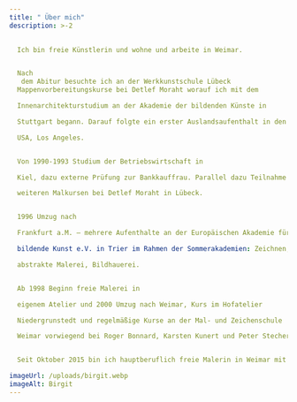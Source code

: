 ```yaml
---
title: " Über mich"
description: >-2
   

  Ich bin freie Künstlerin und wohne und arbeite in Weimar.


  Nach
   dem Abitur besuchte ich an der Werkkunstschule Lübeck 
  Mappenvorbereitungskurse bei Detlef Moraht worauf ich mit dem 

  Innenarchitekturstudium an der Akademie der bildenden Künste in 

  Stuttgart begann. Darauf folgte ein erster Auslandsaufenthalt in den 

  USA, Los Angeles.


  Von 1990-1993 Studium der Betriebswirtschaft in 

  Kiel, dazu externe Prüfung zur Bankkauffrau. Parallel dazu Teilnahme an 

  weiteren Malkursen bei Detlef Moraht in Lübeck.


  1996 Umzug nach 

  Frankfurt a.M. – mehrere Aufenthalte an der Europäischen Akademie für 

  bildende Kunst e.V. in Trier im Rahmen der Sommerakademien: Zeichnen, 

  abstrakte Malerei, Bildhauerei.


  Ab 1998 Beginn freie Malerei in 

  eigenem Atelier und 2000 Umzug nach Weimar, Kurs im Hofatelier 

  Niedergrunstedt und regelmäßige Kurse an der Mal- und Zeichenschule 

  Weimar vorwiegend bei Roger Bonnard, Karsten Kunert und Peter Stechert.


  Seit Oktober 2015 bin ich hauptberuflich freie Malerin in Weimar mit eigenem Atelier.

imageUrl: /uploads/birgit.webp
imageAlt: Birgit
---
```


